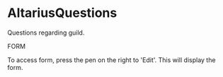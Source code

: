 # AltariusQuestions
Questions regarding guild.


FORM

To access form, press the pen on the right to 'Edit'. This will display the form.

<!--- Copy everything bellow this line!

<div class="class-no-caps-no-space toggle" id="NAME">
		<h1></h1>
		<h2>NAME [LVL] <a href="https://worldofwarcraft.com/en-gb/character/burning-legion/NAME" target="_blank">Armory</a> <span>+</span></h2>
	</div>
		<ul class="NAME class-no-caps-no-space">
			<li>Why did you join Altarius?
			<li class="answer">ANSWER HERE</li>

			<li>What content in World of Warcraft are you the most intressted in? - (PvP/PvE/Other)</li>
			<li class="answer">ANSWER HERE</li>

			<li>What games beside World of Warcraft do you play?</li>
			<li class="answer">ANSWER HERE</li>

			<li>What was your previous guild like?
			<li class="answer">ANSWER HERE</li>

			<li>How many languages are you fluent in?</li>
			<li class="answer">ANSWER HERE</li>

			<li>Do you raid?</li>
			<li class="answer">ANSWER HERE</li>

			<li>If [yes]: what's your current raiding progression? <br> If [no]: What is your preferred content</li>
			<li class="answer">ANSWER HERE</li>

			<li>What is your experience throughout your whole WoW career? Content clearing and from what expansion did you start play?</li>
			<li class="answer">ANSWER HERE</li>

			<li>What are your goals with your current online character?</li>
			<li class="answer">ANSWER HERE</li>
		</ul>
